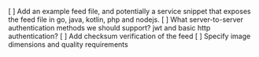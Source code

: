 
[ ] Add an example feed file, and potentially a service snippet that exposes the feed file in go, java, kotlin, php and nodejs.
[ ] What server-to-server authentication methods we should support? jwt and basic http authentication?
[ ] Add checksum verification of the feed
[ ] Specify image dimensions and quality requirements
